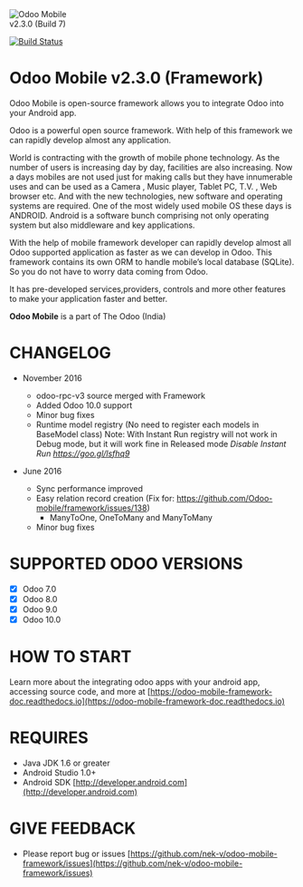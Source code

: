 <img src="https://github.com/Odoo-mobile/framework/blob/master/odoo_mobile.png" alt="Odoo Mobile"/>
<br/>v2.3.0 (Build 7)

[![Build Status](https://travis-ci.org/nek-v/odoo-mobile-framework.svg?branch=master)](https://travis-ci.org/nek-v/odoo-mobile-framework)

Odoo Mobile v2.3.0 (Framework)
==============================

Odoo Mobile is open-source framework allows you to integrate Odoo into your Android app.

Odoo is a powerful open source framework. With help of this framework we can rapidly develop almost any application.

World is contracting with the growth of mobile phone technology. As the number of users is increasing day by day, facilities are also increasing. Now a days mobiles are not used just for making calls but they have innumerable uses and can be used as a Camera , Music player, Tablet PC, T.V. , Web browser etc. And with the new technologies, new software and operating systems are required.
One of the most widely used mobile OS these days is ANDROID. Android is a software bunch comprising not only operating system but also middleware and key applications.

With the help of mobile framework developer can rapidly develop almost all Odoo supported application as faster as we can develop in Odoo. 
This framework contains its own ORM to handle mobile’s local database (SQLite). So you do not have to worry data coming from Odoo. 

It has pre-developed services,providers, controls and more other features to make your application faster and better. 

**Odoo Mobile** is a part of The Odoo (India)

CHANGELOG
=========

- November 2016
    - odoo-rpc-v3 source merged with Framework
    - Added Odoo 10.0 support
    - Minor bug fixes
    - Runtime model registry (No need to register each models in BaseModel class)
        Note: With Instant Run registry will not work in Debug mode, but it will work fine in Released mode 
        *Disable Instant Run https://goo.gl/lsfhq9*
    
- June 2016
    - Sync performance improved
    - Easy relation record creation (Fix for: https://github.com/Odoo-mobile/framework/issues/138) 
        - ManyToOne, OneToMany and ManyToMany
    - Minor bug fixes

SUPPORTED ODOO VERSIONS
=======================

- [x] Odoo 7.0
- [x] Odoo 8.0
- [x] Odoo 9.0
- [x] Odoo 10.0

HOW TO START
============

Learn more about the integrating odoo apps with your android app, accessing source code, and more at [https://odoo-mobile-framework-doc.readthedocs.io](https://odoo-mobile-framework-doc.readthedocs.io)
 
REQUIRES
========

 - Java JDK 1.6 or greater
 - Android Studio 1.0+
 - Android SDK [http://developer.android.com](http://developer.android.com)

GIVE FEEDBACK
=============

 - Please report bug or issues [https://github.com/nek-v/odoo-mobile-framework/issues](https://github.com/nek-v/odoo-mobile-framework/issues)
